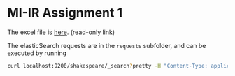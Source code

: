 # MI-IR Assignment 1

The excel file is [here](https://1drv.ms/x/s!AjDDZyHBol6wjtsMQdHw_uJLsD1McQ?e=9FWajs). (read-only link)

The elasticSearch requests are in the `requests` subfolder, and can be executed by running

```bash
curl localhost:9200/shakespeare/_search?pretty -H "Content-Type: application/json" -d @file_with_query.json
```
